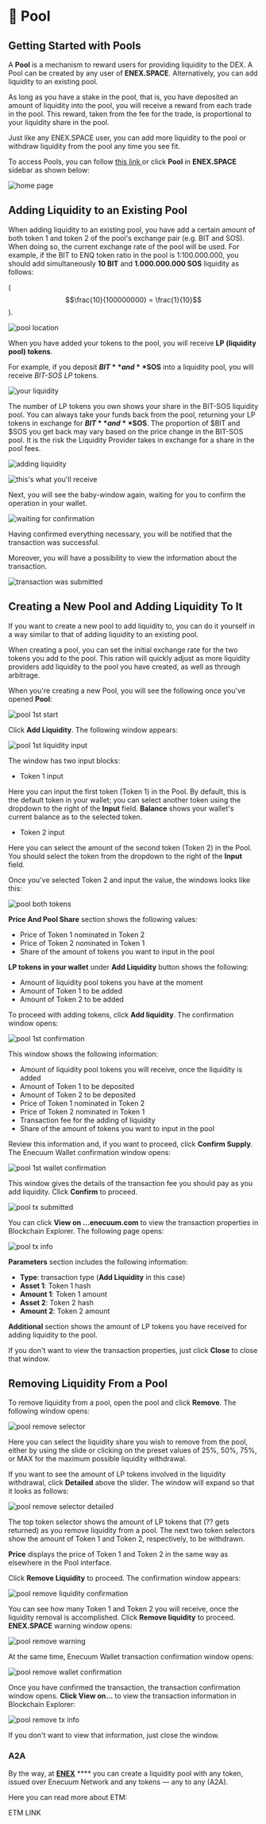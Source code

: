 
# 🌊 Pool

## Getting Started with Pools 

A **Pool** is a mechanism to reward users for providing liquidity to the DEX. A Pool can be created by any user of **ENEX.SPACE**. Alternatively, you can add liquidity to an existing pool. 

As long as you have a stake in the pool, that is, you have deposited an amount of liquidity into the pool, you will receive a reward from each trade in the pool. This reward, taken from the fee for the trade, is proportional to your liquidity share in the pool. 

Just like any ENEX.SPACE user, you can add more liquidity to the pool or withdraw liquidity from the pool any time you see fit.

To access Pools, you can follow [this link
](https://app.enex.space/#!action=pool) or click **Pool** in **ENEX.SPACE** sidebar as shown below:

![home page](<../.gitbook/assets/image (6).png>)

## Adding Liquidity to an Existing Pool

When adding liquidity to an existing pool, you have add a certain amount of both token 1 and token 2 of the pool's exchange pair (e.g. BIT and SOS). When doing so, the current exchange rate of the pool will be used. 
For example, if the BIT to ENQ token ratio in the pool is 1:100.000.000, you should add simultaneously **10 BIT** and **1.000.000.000 SOS** liquidity as follows:

($$\frac{10}{100000000} = \frac{1}{10}$$).

![pool location](<../.gitbook/assets/image (1).png>)

When you have added your tokens to the pool, you will receive **LP (liquidity pool) tokens**. 

For example, if you deposit **$BIT** and **$SOS** into a liquidity pool, you will receive _BIT-SOS LP_ tokens.

![your liquidity](<../.gitbook/assets/image (32).png>)

The number of LP tokens you own shows your share in the BIT-SOS liquidity pool. You can always take your funds back from the pool, returning your LP tokens in exchange for **$BIT** and **$SOS**. The proportion of $BIT and $SOS you get back may vary based on the price change in the BIT-SOS pool. It is the risk the Liquidity Provider takes in exchange for a share in the pool fees.

![adding liquidity](<../.gitbook/assets/image (19).png>)

![this's what you'll receive](<../.gitbook/assets/image (7).png>)

Next, you will see the baby-window again, waiting for you to confirm the operation in your wallet.

![waiting for confirmation](<../.gitbook/assets/image (34).png>)

Having confirmed everything necessary, you will be notified that the transaction was successful. 

Moreover, you will have a possibility to view the information about the transaction.

![transaction was submitted](<../.gitbook/assets/image (14).png>)

## Creating a New Pool and Adding Liquidity To It

If you want to create a new pool to add liquidity to, you can do it yourself in a way similar to that of adding liquidity to an existing pool. 

When creating a pool, you can set the initial exchange rate for the two tokens you add to the pool. This ration will quickly adjust as more liquidity providers add liquidity to the pool you have created, as well as through arbitrage.

When you're creating a new Pool, you will see the following once you've opened **Pool**: 

![pool 1st start](<../.gitbook/assets/pool-1st-start.png>)

Click **Add Liquidity**. The following window appears:

![pool 1st liquidity input](<../.gitbook/assets/pool-1st-liquidity-input.png>)

The window has two input blocks:

* Token 1 input

Here you can input the first token (Token 1) in the Pool. By default, this is the default token in your wallet; you can select another token using the dropdown to the right of the **Input** field. **Balance** shows your wallet's current balance as to the selected token. 

* Token 2 input

Here you can select the amount of the second token (Token 2) in the Pool. You should select the token from the dropdown to the right of the **Input** field. 

Once you've selected Token 2 and input the value, the windows looks like this: 

![pool both tokens](<../.gitbook/assets/pool-1st-liquidity-both-tokens.png>)

**Price And Pool Share** section shows the following values: 
* Price of Token 1 nominated in Token 2
* Price of Token 2 nominated in Token 1
* Share of the amount of tokens you want to input in the pool

**LP tokens in your wallet** under **Add Liquidity** button shows the following:

* Amount of liquidity pool tokens you have at the moment
* Amount of Token 1 to be added
* Amount of Token 2 to be added

To proceed with adding tokens, click **Add liquidity**. The confirmation window opens:

![pool 1st confirmation](<../.gitbook/assets/pool-1st-liquidity-confirmation.png>)

This window shows the following information:

* Amount of liquidity pool tokens you will receive, once the liquidity is added
* Amount of Token 1 to be deposited
* Amount of Token 2 to be deposited
* Price of Token 1 nominated in Token 2
* Price of Token 2 nominated in Token 1
* Transaction fee for the adding of liquidity
* Share of the amount of tokens you want to input in the pool

Review this information and, if you want to proceed, click **Confirm Supply**. The Enecuum Wallet confirmation window opens:

![pool 1st wallet confirmation](<../.gitbook/assets/pool-1st-liquidity-wallet-confirmation.png>)

This window gives the details of the transaction fee you should pay as you add liquidity. Click **Confirm** to proceed. 

![pool tx submitted](<../.gitbook/assets/pool-1st-liquidity-tx-submitted.png>)

You can click **View on ...enecuum.com** to view the transaction properties in Blockchain Explorer. The following page opens:

![pool tx info](<../.gitbook/assets/pool-1st-liquidity-tx-info.png>)

**Parameters** section includes the following information:

* **Type**: transaction type (**Add Liquidity** in this case)
* **Asset 1**: Token 1 hash
* **Amount 1**: Token 1 amount
* **Asset 2**: Token 2 hash
* **Amount 2**: Token 2 amount

**Additional** section shows the amount of LP tokens you have received for adding liquidity to the pool. 

If you don't want to view the transaction properties, just click **Close** to close that window. 


## Removing Liquidity From a Pool

To remove liquidity from a pool, open the pool and click **Remove**. The following window opens:

![pool remove selector](<../.gitbook/assets/pool-remove-liquidity-selector.png>)

Here you can select the liquidity share you wish to remove from the pool, either by using the slide or clicking on the preset values of 25%, 50%, 75%, or MAX for the maximum possible liquidity withdrawal. 

If you want to see the amount of LP tokens involved in the liquidity withdrawal, click **Detailed** above the slider. The window will expand so that it looks as follows: 

![pool remove selector detailed](<../.gitbook/assets/pool-remove-liquidity-selector-detailed.png>)

The top token selector shows the amount of LP tokens that (?? gets returned) as you remove liquidity from a pool. The next two token selectors show the amount of Token 1 and Token 2, respectively, to be withdrawn. 

**Price** displays the price of Token 1 and Token 2 in the same way as elsewhere in the Pool interface.

Click **Remove Liquidity** to proceed. The confirmation window appears:

![pool remove liquidity confirmation](<../.gitbook/assets/pool-remove-liquidity-confirmation.png>)

You can see how many Token 1 and Token 2 you will receive, once the liquidity removal is accomplished. Click **Remove liquidity** to proceed. **ENEX.SPACE** warning window opens: 

![pool remove warning](<../.gitbook/assets/pool-remove-liquidity-pool-warning.png>)

At the same time, Enecuum Wallet transaction confirmation window opens:

![pool remove wallet confirmation](<../.gitbook/assets/pool-remove-enecuum-wallet-confirmation.png>)

Once you have confirmed the transaction, the transaction confirmation window opens. **Click View on...** to view the transaction information in Blockchain Explorer:

![pool remove tx info](<../.gitbook/assets/pool-remove-liquidity-tx-info.png>)

If you don't want to view that information, just close the window. 









### A2A

By the way, at [**ENEX**](https://devapp.enex.space/#!action=pool\&pair=BIT-ENX\&from=0000000000000000000000000000000000000000000000000000000000000001\&to=824e7b171c01e971337c1b25a055023dd53c003d4aa5aa8b58a503d7c622651e) **** you can create a liquidity pool with any token, issued over Enecuum Network and any tokens — any to any (A2A).&#x20;

Here you can read more about ETM:&#x20;

ETM LINK
